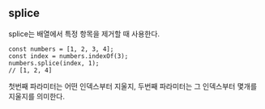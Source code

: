 ## splice

splice는 배열에서 특정 항목을 제거할 때 사용한다.

```
const numbers = [1, 2, 3, 4];
const index = numbers.indexOf(3);
numbers.splice(index, 1);
// [1, 2, 4]
```

첫번째 파라미터는 어떤 인덱스부터 지울지, 두번째 파라미터는 그 인덱스부터 몇개를 지울지를 의미한다.
